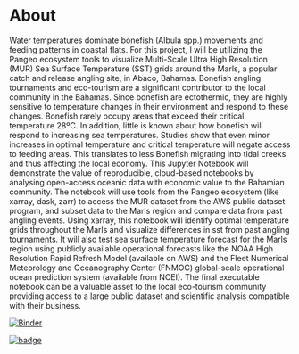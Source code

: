 # About
Water temperatures dominate bonefish (Albula spp.) movements and feeding patterns in coastal flats. 
For this project, I will be utilizing the Pangeo ecosystem tools to visualize 
Multi-Scale Ultra High Resolution (MUR) Sea Surface Temperature (SST) grids around the Marls, a popular 
catch and release angling site, in Abaco, Bahamas. Bonefish angling tournaments and eco-tourism are a 
significant contributor to the local community in the Bahamas. Since bonefish are ectothermic, they are 
highly sensitive to temperature changes in their environment and respond to these changes. Bonefish 
rarely occupy areas that exceed their critical temperature 28ºC. In addition, little is known about how 
bonefish will respond to increasing sea temperatures. Studies show that even minor increases in optimal 
temperature and critical temperature will negate access to feeding areas. This translates to less Bonefish 
migrating into tidal creeks and thus affecting the local economy. This Jupyter Notebook will demonstrate 
the value of reproducible, cloud-based notebooks by analysing open-access oceanic data with economic value 
to the Bahamian community. The notebook will use tools from the Pangeo ecosystem (like xarray, dask, zarr) 
to access the MUR dataset from the AWS public dataset program, and subset data to the Marls region and 
compare data from past angling events. Using xarray, this notebook will identify optimal temperature grids 
throughout the Marls and visualize differences in sst from past angling tournaments. It will also test sea 
surface temperature forecast for the Marls region using publicly available operational forecasts like the 
NOAA High Resolution Rapid Refresh Model (available on AWS) and the Fleet Numerical Meteorology and 
Oceanography Center (FNMOC) global-scale operational ocean prediction system (available from NCEI). The final 
executable notebook can be a valuable asset to the local eco-tourism community providing access to a large 
public dataset and scientific analysis compatible with their business.

[![Binder](https://mybinder.org/badge_logo.svg)](https://mybinder.org/v2/gh/ted80810/optimal_fish_temperature_pangeo/HEAD)

[![badge](https://img.shields.io/static/v1.svg?logo=Jupyter&label=Pangeo+Binder&message=AWS+us-west-2&color=orange)](https://mybinder.org/v2/gh/ted80810/optimal_fish_temperature_pangeo/HEAD)
